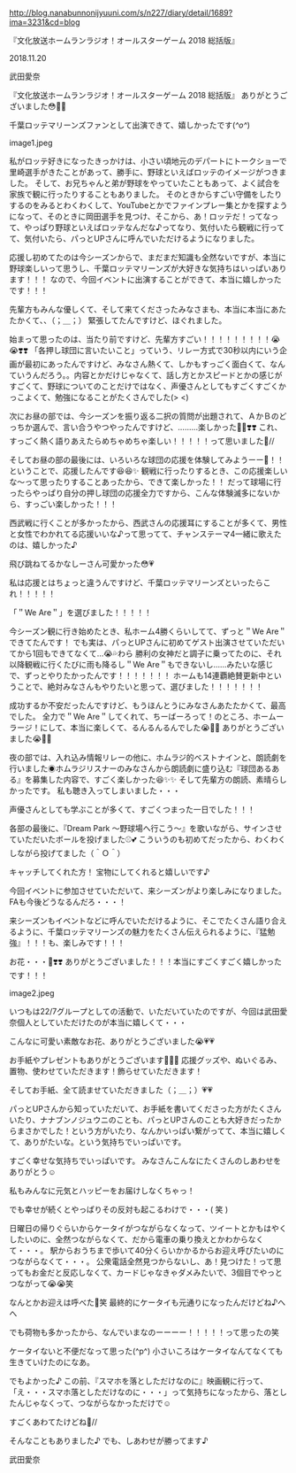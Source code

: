 http://blog.nanabunnonijyuuni.com/s/n227/diary/detail/1689?ima=3231&cd=blog






『文化放送ホームランラジオ！オールスターゲーム 2018 総括版』

2018.11.20

武田愛奈


『文化放送ホームランラジオ！オールスターゲーム 2018 総括版』
ありがとうございました😳💓💓







千葉ロッテマリーンズファンとして出演できて、嬉しかったです(*^o^*)

image1.jpeg







私がロッテ好きになったきっかけは、小さい頃地元のデパートにトークショーで里崎選手がきたことがあって、勝手に、野球といえばロッテのイメージがつきました。
そして、お兄ちゃんと弟が野球をやっていたこともあって、よく試合を家族で観に行ったりすることもありました。
そのときからすごい守備をしたりするのをみるとわくわくして、YouTubeとかでファインプレー集とかを探すようになって、そのときに岡田選手を見つけ、そこから、あ！ロッテだ！ってなって、やっぱり野球といえばロッテなんだな♪ってなり、気付いたら観戦に行ってて、気付いたら、パっとUPさんに呼んでいただけるようになりました。








応援し初めてたのは今シーズンからで、まだまだ知識も全然ないですが、本当に野球楽しいって思うし、千葉ロッテマリーンズが大好きな気持ちはいっぱいあります！！！
なので、今回イベントに出演することができて、本当に嬉しかったです！！！











先輩方もみんな優しくて、そして来てくださったみなさまも、本当に本当にあたたかくて、、（；＿；）
緊張してたんですけど、ほぐれました。












始まって思ったのは、当たり前ですけど、先輩方すごい！！！！！！！！！😭😭❣️❣️
「各押し球団に言いたいこと」っていう、リレー方式で30秒以内にいう企画が最初にあったんですけど、みなさん熱くて、しかもすっごく面白くて、なんていうんだろう。。内容とかだけじゃなくて、話し方とかスピードとかの感じがすごくて、野球についてのことだけではなく、声優さんとしてもすごくすごくかっこよくて、勉強になることがたくさんでした(> <)










次にお昼の部では、今シーズンを振り返る二択の質問が出題されて、ＡかＢのどっちか選んで、言い合うやつやったんですけど、………楽しかった🤤🤤❣️❣️
これ、すっごく熱く語りあえたらめちゃめちゃ楽しい！！！！！って思いました🙈//










そしてお昼の部の最後には、いろいろな球団の応援を体験してみようーー📣！！
ということで、応援したんです😆😆✨
観戦に行ったりするとき、この応援楽しいな〜って思ったりすることあったから、できて楽しかった！！
だって球場に行ったらやっぱり自分の押し球団の応援全力ですから、こんな体験滅多にないから、すっごい楽しかった！！！






西武戦に行くことが多かったから、西武さんの応援耳にすることが多くて、男性と女性でわかれてる応援いいな♪って思ってて、チャンステーマ4一緒に歌えたのは、嬉しかった♪

飛び跳ねてるかなしーさん可愛かった😳💗






私は応援とはちょっと違うんですけど、千葉ロッテマリーンズといったらこれ！！！！！


「＂We Are＂」を選びました！！！！！


今シーズン観に行き始めたとき、私ホーム4勝くらいしてて、ずっと＂We Are＂できてたんです！
でも実は、パっとUPさんに初めてゲスト出演させていただいてから1回もできてなくて…😭💦わら
勝利の女神だと調子に乗ってたのに、それ以降観戦に行くたびに雨も降るし＂We Are＂もできないし……みたいな感じで、ずっとやりたかったんです！！！！！！！
ホームも14連覇絶賛更新中ということで、絶対みなさんもやりたいと思って、選びました！！！！！！！

成功するか不安だったんですけど、もうほんとうにみなさんあたたかくて、最高でした。
全力で＂We Are＂してくれて、ちーばーろって！のところ、ホームーラージ！にして、本当に楽しくて、るんるんるんでした😭💓💓
ありがとうございました😭💓💓








夜の部では、入れ込み情報リレーの他に、ホムラジ的ベストナインと、朗読劇を行いました◉ホムラジリスナーのみなさんから朗読劇に盛り込む『球団あるある』を募集した内容で、すごく楽しかった😆✨✨
そして先輩方の朗読、素晴らしかったです。
私も聴き入ってしまいました・・・

声優さんとしても学ぶことが多くて、すごくつまった一日でした！！！










各部の最後に、『Dream Park 〜野球場へ行こう〜』を歌いながら、サインさせていただいたボールを投げました⚾️💕
こういうのも初めてだったから、わくわくしながら投げてました（＾Ｏ＾）

キャッチしてくれた方！
宝物にしてくれると嬉しいです♪













今回イベントに参加させていただいて、来シーズンがより楽しみになりました。
FAも今後どうなるんだろ・・・！




来シーズンもイベントなどに呼んでいただけるように、そこでたくさん語り合えるように、千葉ロッテマリーンズの魅力をたくさん伝えられるように、『猛勉強』！！！も、楽しみです！！！














お花・・・🎀❣️❣️
ありがとうございました！！！本当にすごくすごく嬉しかったです！！！

image2.jpeg

いつもは22/7グループとしての活動で、いただいていたのですが、今回は武田愛奈個人としていただけたのが本当に嬉しくて・・・

こんなに可愛い素敵なお花、ありがとうございました😭💗💗









お手紙やプレゼントもありがとうございます🎁💗💗
応援グッズや、ぬいぐるみ、置物、使わせていただきます！飾らせていただきます！

そしてお手紙、全て読ませていただきました（；＿；）💗💗

パっとUPさんから知っていただいて、お手紙を書いてくださった方がたくさんいたり、ナナブンノジュウニのことも、パっとUPさんのことも大好きだったからまさかでした！という方がいたり、なんかいっぱい繋がってて、本当に嬉しくて、ありがたいな。という気持ちでいっぱいです。












すごく幸せな気持ちでいっぱいです。
みなさんこんなにたくさんのしあわせをありがとう☺️


私もみんなに元気とハッピーをお届けしなくちゃっ！












でも幸せが続くとやっぱりその反対も起こるわけで・・・( 笑 )

日曜日の帰りぐらいからケータイがつながらなくなって、ツイートとかもはやくしたいのに、全然つながらなくて、だから電車の乗り換えとかわからなくて・・・。
駅からおうちまで歩いて40分くらいかかるからお迎え呼びたいのにつながらなくて・・・。
公衆電話全然見つからないし、あ！見つけた！って思ってもお金だと反応しなくて、カードじゃなきゃダメみたいで、3個目でやっとつながって😭😭笑

なんとかお迎えは呼べた🙈笑
最終的にケータイも元通りになったんだけどね♪へへ


でも荷物も多かったから、なんでいまなのーーーー！！！！！って思ったの笑


ケータイないと不便だなって思った(^p^)
小さいころはケータイなんてなくても生きていけたのになあ。


でもよかった♪
この前、『スマホを落としただけなのに』映画観に行って、「え・・・スマホ落としただけなのに・・・」って気持ちになったから、落としたんじゃなくって、つながらなかっただけで☺️







すごくあわてたけどね🙈//


















そんなこともありました♪
でも、しあわせが勝ってます♪




武田愛奈